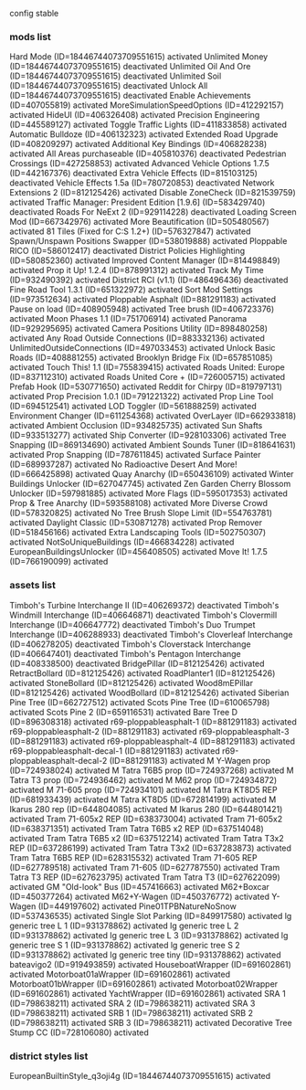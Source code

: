 config stable

### mods list ###

Hard Mode (ID=18446744073709551615)                         activated
Unlimited Money (ID=18446744073709551615)                   deactivated
Unlimited Oil And Ore (ID=18446744073709551615)             deactivated
Unlimited Soil (ID=18446744073709551615)                    deactivated
Unlock All (ID=18446744073709551615)                        deactivated
Enable Achievements (ID=407055819)                          activated
MoreSimulationSpeedOptions (ID=412292157)                   activated
HideUI (ID=406326408)                                       activated
Precision Engineering (ID=445589127)                        activated
Toggle Traffic Lights (ID=411833858)                        activated
Automatic Bulldoze (ID=406132323)                           activated
Extended Road Upgrade (ID=408209297)                        activated
Additional Key Bindings (ID=406828238)                      activated
All Areas purchaseable (ID=405810376)                       deactivated
Pedestrian Crossings (ID=427258853)                         activated
Advanced Vehicle Options 1.7.5 (ID=442167376)               deactivated
Extra Vehicle Effects (ID=815103125)                        deactivated
Vehicle Effects 1.5a (ID=780720853)                         deactivated
Network Extensions 2 (ID=812125426)                         activated
Disable ZoneCheck (ID=821539759)                            activated
Traffic Manager: President Edition [1.9.6] (ID=583429740)   deactivated
Roads For NeExt 2 (ID=929114228)                            deactivated
Loading Screen Mod (ID=667342976)                           activated
More Beautification (ID=505480567)                          activated
81 Tiles (Fixed for C:S 1.2+) (ID=576327847)                activated
Spawn/Unspawn Positions Swapper (ID=538019888)              activated
Ploppable RICO (ID=586012417)                               deactivated
District Policies Highlighting (ID=580852360)               activated
Improved Content Manager (ID=814498849)                     activated
Prop it Up! 1.2.4 (ID=878991312)                            activated
Track My Time (ID=932490392)                                activated
District RCI (v1.1) (ID=486496436)                          deactivated
Fine Road Tool 1.3.1 (ID=651322972)                         activated
Sort Mod Settings (ID=973512634)                            activated
Ploppable Asphalt (ID=881291183)                            activated
Pause on load (ID=408905948)                                activated
Tree brush (ID=406723376)                                   activated
Moon Phases 1.1 (ID=751706914)                              activated
Panorama (ID=929295695)                                     activated
Camera Positions Utility (ID=898480258)                     activated
Any Road Outside Connections (ID=883332136)                 activated
UnlimitedOutsideConnections (ID=497033453)                  activated
Unlock Basic Roads (ID=408881255)                           activated
Brooklyn Bridge Fix (ID=657851085)                          activated
Touch This! 1.1 (ID=755839415)                              activated
Roads United: Europe (ID=837112310)                         activated
Roads United Core + (ID=726005715)                          activated
Prefab Hook (ID=530771650)                                  activated
Reddit for Chirpy (ID=819797131)                            activated
Prop Precision 1.0.1 (ID=791221322)                         activated
Prop Line Tool (ID=694512541)                               activated
LOD Toggler (ID=561888259)                                  activated
Environment Changer (ID=611254368)                          activated
OverLayer (ID=662933818)                                    activated
Ambient Occlusion (ID=934825735)                            activated
Sun Shafts (ID=933513277)                                   activated
Ship Converter (ID=928103306)                               activated
Tree Snapping (ID=869134690)                                activated
Ambient Sounds Tuner (ID=818641631)                         activated
Prop Snapping (ID=787611845)                                activated
Surface Painter (ID=689937287)                              activated
No Radioactive Desert And More! (ID=666425898)              activated
Quay Anarchy (ID=650436109)                                 activated
Winter Buildings Unlocker (ID=627047745)                    activated
Zen Garden Cherry Blossom Unlocker (ID=597981885)           activated
More Flags (ID=595017353)                                   activated
Prop & Tree Anarchy (ID=593588108)                          activated
More Diverse Crowd (ID=578320825)                           activated
No Tree Brush Slope Limit (ID=554763781)                    activated
Daylight Classic (ID=530871278)                             activated
Prop Remover (ID=518456166)                                 activated
Extra Landscaping Tools (ID=502750307)                      activated
NotSoUniqueBuildings (ID=466834228)                         activated
EuropeanBuildingsUnlocker (ID=456408505)                    activated
Move It! 1.7.5 (ID=766190099)                               activated

### assets list ###

Timboh's Turbine Interchange II (ID=406269372)              deactivated
Timboh's Windmill Interchange (ID=406646871)                deactivated
Timboh's Clovermill Interchange (ID=406647772)              deactivated
Timboh's Duo Trumpet Interchange (ID=406288933)             deactivated
Timboh's Cloverleaf Interchange (ID=406278205)              deactivated
Timboh's Cloverstack Interchange (ID=406647401)             deactivated
Timboh's Pentagon Interchange (ID=408338500)                deactivated
BridgePillar (ID=812125426)                                 activated
RetractBollard (ID=812125426)                               activated
RoadPlanter1 (ID=812125426)                                 activated
StoneBollard (ID=812125426)                                 activated
Wood8mEPillar (ID=812125426)                                activated
WoodBollard (ID=812125426)                                  activated
Siberian Pine Tree (ID=662727512)                           activated
Scots Pine Tree (ID=610065798)                              activated
Scots Pine 2 (ID=659116531)                                 activated
Bare Tree D (ID=896308318)                                  activated
r69-ploppableasphalt-1 (ID=881291183)                       activated
r69-ploppableasphalt-2 (ID=881291183)                       activated
r69-ploppableasphalt-3 (ID=881291183)                       activated
r69-ploppableasphalt-4 (ID=881291183)                       activated
r69-ploppableasphalt-decal-1 (ID=881291183)                 activated
r69-ploppableasphalt-decal-2 (ID=881291183)                 activated
M Y-Wagen prop (ID=724938024)                               activated
M Tatra T6B5 prop (ID=724937268)                            activated
M Tatra T3 prop (ID=724936462)                              activated
M M62 prop (ID=724934872)                                   activated
M 71-605 prop (ID=724934101)                                activated
M Tatra KT8D5 REP (ID=681933439)                            activated
M Tatra KT8D5 (ID=672814199)                                activated
M Ikarus 280 rep (ID=644804085)                             activated
M Ikarus 280 (ID=644801421)                                 activated
Tram 71-605x2 REP (ID=638373004)                            activated
Tram 71-605x2 (ID=638371351)                                activated
Tram Tatra T6B5 x2 REP (ID=637514048)                       activated
Tram Tatra T6B5 x2 (ID=637512214)                           activated
Tram Tatra T3x2 REP (ID=637286199)                          activated
Tram Tatra T3x2 (ID=637283873)                              activated
Tram Tatra T6B5 REP (ID=628315532)                          activated
Tram 71-605 REP (ID=627789518)                              activated
Tram 71-605 (ID=627787550)                                  activated
Tram Tatra T3 REP (ID=627623795)                            activated
Tram Tatra T3 (ID=627622099)                                activated
GM "Old-look" Bus (ID=457416663)                            activated
M62+Boxcar (ID=450377264)                                   activated
M62+Y-Wagen (ID=450376772)                                  activated
Y-Wagen (ID=449197602)                                      activated
Pine01TPBNatureNoSnow (ID=537436535)                        activated
Single Slot Parking (ID=849917580)                          activated
lg generic tree L 1 (ID=931378862)                          activated
lg generic tree L 2 (ID=931378862)                          activated
lg generic tree L 3 (ID=931378862)                          activated
lg generic tree S 1 (ID=931378862)                          activated
lg generic tree S 2 (ID=931378862)                          activated
lg generic tree tiny (ID=931378862)                         activated
bateavigo2 (ID=919493859)                                   activated
HouseboatWrapper (ID=691602861)                             activated
Motorboat01aWrapper (ID=691602861)                          activated
Motorboat01bWrapper (ID=691602861)                          activated
Motorboat02Wrapper (ID=691602861)                           activated
YachtWrapper (ID=691602861)                                 activated
SRA 1 (ID=798638211)                                        activated
SRA 2 (ID=798638211)                                        activated
SRA 3 (ID=798638211)                                        activated
SRB 1 (ID=798638211)                                        activated
SRB 2 (ID=798638211)                                        activated
SRB 3 (ID=798638211)                                        activated
Decorative Tree Stump  CC (ID=728106080)                    activated

### district styles list ###

EuropeanBuiltinStyle_q3oji4g (ID=18446744073709551615)      activated

